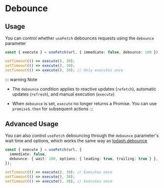 # Debounce

## Usage

You can control whether `useFetch` debounces requests using the `debounce` parameter

```ts
const { execute } = useFetch(url, { immediate: false, debounce: 100 });

setTimeout(() => execute(), 30);
setTimeout(() => execute(), 30);
setTimeout(() => execute(), 30); // Only executes once
```

::: warning Note

- The `debounce` condition applies to reactive updates (`refetch`), automatic updates (`refresh`), and manual execution (`execute`)

- When `debounce` is set, `execute` no longer returns a Promise. You can use `promise$.then` for subsequent actions
:::

## Advanced Usage

You can also control `useFetch` debouncing through the `debounce` parameter's wait time and options, which works the same way as [lodash.debounce](https://lodash.com/docs/4.17.15#debounce)

```ts
const { execute } = useFetch(url, {
  immediate: false,
  debounce: { wait: 100, options: { leading: true, trailing: true } },
});

setTimeout(() => execute(), 30); // Executes once
setTimeout(() => execute(), 30);
setTimeout(() => execute(), 30); // Executes once
``` 